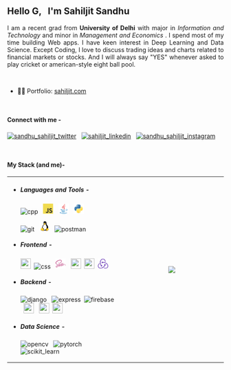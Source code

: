 <h2 >Hello G, &nbsp; I'm Sahiljit Sandhu</h2>


<p align = "justify"> I am a recent grad from <b>University of Delhi</b> with major in <i>Information and Technology </i>and minor in <i>Management and Economics </i>. I spend most of my time building Web apps. I have keen interest in Deep Learning and Data Science. 
Except Coding, I love to  discuss trading ideas and charts related to financial markets or stocks. And I will always say "YES" whenever asked to play cricket or american-style eight ball pool.</p>


<br />

- 👨‍💻 Portfolio: [sahiljit.com](https://www.sahiljit.com/)


<br />



<!-- - 🔭 I’m currently working on **some web app**

- 👨‍💻 All of my projects are available at [sahiljit.com](sahiljit.com)

- 💬 Ask me about **MERN stack**

- 📫 How to reach me **sahiljit3@gmail.com**

- ⚡ Fun fact **I love financial markets** -->

<h4 align="left">Connect with me -</h4>
<p align="left">
<a href="https://twitter.com/SahiljitSandhu" target="blank"><img  align="center" src="https://cdn.jsdelivr.net/gh/devicons/devicon/icons/twitter/twitter-original.svg" alt="sandhu_sahiljit_twitter" height="30" width = "30" /></a>&nbsp;&nbsp;
<a href="https://www.linkedin.com/in/sahiljit-sandhu/" target="blank"><img align="center" src="https://raw.githubusercontent.com/rahuldkjain/github-profile-readme-generator/master/src/images/icons/Social/linked-in-alt.svg" alt="sahiljit_linkedin" height="30" width="30" /></a>&nbsp;&nbsp;
<a href="https://www.instagram.com/sandhu_sahiljit/" target="blank"><img align="center" src="https://raw.githubusercontent.com/rahuldkjain/github-profile-readme-generator/master/src/images/icons/Social/instagram.svg" alt="sandhu_sahiljit_instagram" height="30" width="30" /></a>&nbsp;&nbsp;
</p>

<br/>



<h4 align="left">My Stack (and me)- </h4> 
<table width = "1200">
<td width= "400">
<ul>
<li><h5>Languages and Tools - </h5>

<img src="https://cdn.jsdelivr.net/gh/devicons/devicon/icons/cplusplus/cplusplus-original.svg" width="24" height="24" alt="cpp" />      &nbsp;
<img src="https://raw.githubusercontent.com/devicons/devicon/master/icons/javascript/javascript-original.svg" alt="javascript" width="24" height="24"/> &nbsp;
<img src="https://raw.githubusercontent.com/devicons/devicon/master/icons/java/java-original.svg" alt="java" width="24" height="24"/> &nbsp;
 <img src="https://raw.githubusercontent.com/devicons/devicon/master/icons/python/python-original.svg" alt="python" width="24" height="24"/> &nbsp;

   <img src="https://www.vectorlogo.zone/logos/git-scm/git-scm-icon.svg" alt="git" width="24" height="24"/> &nbsp;
  <img src="https://raw.githubusercontent.com/devicons/devicon/master/icons/linux/linux-original.svg" alt="linux" width="24" height="24"/> &nbsp;
   <img src="https://www.vectorlogo.zone/logos/getpostman/getpostman-icon.svg" alt="postman" width="24" height="24"/> &nbsp;


</li>
<li><h5>Frontend - </h5>
<img src="https://cdn.jsdelivr.net/gh/devicons/devicon/icons/html5/html5-original.svg"  width="24" height="24"/>&nbsp;           
<img src="https://cdn.jsdelivr.net/gh/devicons/devicon/icons/css3/css3-original.svg" alt = "css" width="24" height="24"/> &nbsp;          
   <img src="https://raw.githubusercontent.com/devicons/devicon/master/icons/sass/sass-original.svg" alt="sass" width="24" height="24"/> &nbsp;    
<img src="https://cdn.jsdelivr.net/gh/devicons/devicon/icons/react/react-original.svg"  width="24" height="24"/>&nbsp;               
    <img src="https://cdn.jsdelivr.net/gh/devicons/devicon/icons/nextjs/nextjs-original.svg" width="24" height="24" />&nbsp;           
    <img src="https://raw.githubusercontent.com/devicons/devicon/master/icons/redux/redux-original.svg" alt="redux" width="24" height="24"/> &nbsp;
 

</li>
<li><h5>Backend -</h5>
<img src="https://cdn.jsdelivr.net/gh/devicons/devicon/icons/django/django-plain.svg" width="24" height="24" alt ="django"/>   &nbsp;      
<img src="https://cdn.jsdelivr.net/gh/devicons/devicon/icons/express/express-original.svg"  width="24" height="24" alt = "express"/>&nbsp;          
<img src="https://www.vectorlogo.zone/logos/firebase/firebase-icon.svg" alt="firebase" width="24" height="24"/> &nbsp; 
 <img src="https://cdn.jsdelivr.net/gh/devicons/devicon/icons/nodejs/nodejs-original.svg" width="24" height="24" /> &nbsp;         
<img src="https://cdn.jsdelivr.net/gh/devicons/devicon/icons/mongodb/mongodb-original.svg" width="24" height="24"/>&nbsp;          
<img src="https://cdn.jsdelivr.net/gh/devicons/devicon/icons/postgresql/postgresql-original.svg" width="24" height="24"/> &nbsp;
          
</li>


<li><h5>Data Science -</h5>
 <img src="https://www.vectorlogo.zone/logos/opencv/opencv-icon.svg" alt="opencv" width="24" height="24"/> &nbsp;
   <img src="https://www.vectorlogo.zone/logos/pytorch/pytorch-icon.svg" alt="pytorch" width="24" height="24"/> &nbsp;
    <img src="https://upload.wikimedia.org/wikipedia/commons/0/05/Scikit_learn_logo_small.svg" alt="scikit_learn" width="24" height="24"/> &nbsp;
</li>

</ul>
</td>
<td align="center" width = "450">
<img align="center" src = "./images/profile2.png" width="350"/>
</td>
</tr>
</table>






 


   
 
   
   
   
 
  

   

   



   

   
   </p>

<!-- <p><img align="center" src="https://github-readme-stats.vercel.app/api/top-langs?username=sahiljit&show_icons=true&locale=en&layout=compact" alt="sahiljit" /></p> -->

[website]: sahiljit.com